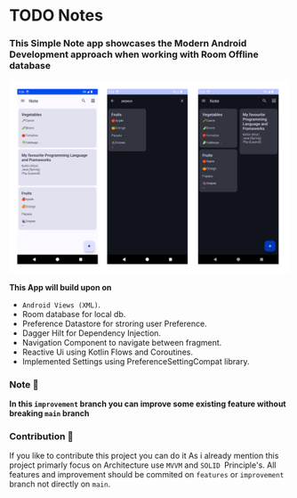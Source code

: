 # TODO Notes

### This Simple Note app showcases the Modern Android Development approach when working with Room Offline database

![Screenshots](Screenshots/Screenshots.png)

**This App will build upon on**

* `Android Views (XML)`.
* Room database for local db.
* Preference Datastore for stroring user Preference.
* Dagger Hilt for Dependency Injection.
* Navigation Component to navigate between fragment.
* Reactive Ui using Kotlin Flows and Coroutines.
* Implemented Settings using PreferenceSettingCompat library.

### Note 👀

**In this `improvement` branch you can improve some existing feature without breaking `main` branch**

### Contribution 🤝

If you like to contribute this project you can do it
As i already mention this project primarly focus on Architecture use `MVVM` and `SOLID `Principle's.
All features and improvement should be commited on `features` or `improvement` branch not directly on `main`.
